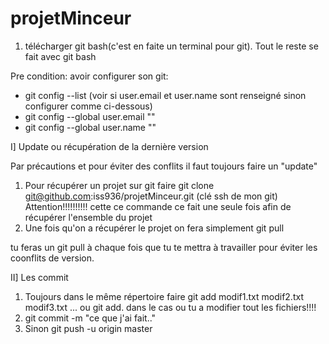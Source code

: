 projetMinceur
============
1) télécharger git bash(c'est en faite un terminal pour git).
Tout le reste se fait avec git bash

Pre condition: avoir configurer son git:
- git config --list (voir si user.email et user.name sont renseigné sinon configurer comme ci-dessous)
-  git config --global user.email ""
- git config --global user.name ""

I] Update ou récupération de la dernière version 

Par précautions et pour éviter des conflits il faut toujours faire un "update"

1) Pour récupérer un projet sur git faire git clone git@github.com:iss936/projetMinceur.git (clé ssh de mon git)
Attention!!!!!!!!!! cette ce commande ce fait une seule fois afin de récupérer l'ensemble du projet
2) Une fois qu'on a récupérer le projet on fera simplement git pull

tu feras un git pull à chaque fois que tu te mettra à travailler
pour éviter les coonflits de version.   

II] Les commit

1) Toujours dans le même répertoire faire git add modif1.txt modif2.txt modif3.txt ...
 ou git add. dans le cas ou tu a modifier tout les fichiers!!!!
2) git commit -m "ce que j'ai fait.."
3) Sinon git push -u origin master


